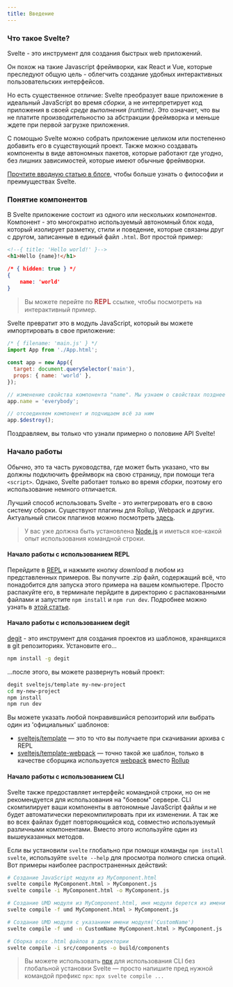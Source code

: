 ```yaml
---
title: Введение
---
```


### Что такое Svelte?

Svelte - это инструмент для создания быстрых web приложений.

Он похож на такие Javascript фреймворки, как React и Vue, которые преследуют общую цель - облегчить создание удобных интерактивных пользовательских интерфейсов.

Но есть существенное отличие: Svelte преобразует ваше приложение в идеальный JavaScript во время *сборки*, а не интерпретирует код приложения в своей *среде выполнения (runtime)*. Это означает, что вы не платите производительностю за абстракции фреймворка и меньше ждете при первой загрузке приложения.

С помощью Svelte можно собрать приложение целиком или постепенно добавить его в существующий проект. Также можно создавать компоненты в виде автономных пакетов, которые работают где угодно, без лишних зависимостей, которые имеют обычные фреймворки.

[Прочтите вводную статью в блоге](/blog/frameworks-without-the-framework), чтобы больше узнать о философии и преимуществах Svelte.


### Понятие компонентов

В Svelte приложение состоит из одного или нескольких *компонентов*. Компонент - это многократно используемый автономный блок кода, который изолирует разметку, стили и поведение, которые связаны друг с другом, записанные в единый файл `.html`. Вот простой пример:

```html
<!--{ title: 'Hello world!' }-->
<h1>Hello {name}!</h1>
```

```json
/* { hidden: true } */
{
	name: 'world'
}
```

> Вы можете перейте по <strong style="font-weight: 700; font-size: 16px; font-family: Inconsolata, monospace; color: rgba(170,30,30, 0.8)">REPL</strong> ссылке, чтобы посмотреть на интерактивный пример.

Svelte превратит это в модуль JavaScript, который вы можете импортировать в свое приложение:

```js
/* { filename: 'main.js' } */
import App from './App.html';

const app = new App({
  target: document.querySelector('main'),
  props: { name: 'world' },
});

// изменение свойства компонента "name". Мы узнаем о свойствах позднее
app.name = 'everybody';

// отсоединяем компонент и подчищаем всё за ним
app.$destroy();
```

Поздравляем, вы только что узнали примерно о половине API Svelte!


### Начало работы

Обычно, это та часть руководства, где может быть указано, что вы должны подключить фреймворк на свою страницу, при помощи тега `<script>`. Однако, Svelte работает только во время *сборки*, поэтому его использование немного отличается.

Лучший способ использовать Svelte - это интегрировать его в свою систему сборки. Существуют плагины для Rollup, Webpack и других. Актуальный список плагинов можно посмотреть [здесь](https://github.com/sveltejs/svelte/#svelte).

> У вас уже должна быть установлена [Node.js](https://nodejs.org/en/) и иметься кое-какой опыт использования командной строки.

#### Начало работы с использованием REPL

Перейдите в [REPL](/repl) и нажмите кнопку *download* в любом из представленных примеров. Вы получите .zip файл, содержащий всё, что понадобится для запуска этого примера на вашем компьютере. Просто распакуйте его, в терминале перйдите в директорию с распакованными файлами и запустите `npm install` и `npm run dev`. Подробнее можно узнать в [этой статье](/blog/the-easiest-way-to-get-started).

#### Начало работы с использованием degit

[degit](https://github.com/Rich-Harris/degit) - это инструмент для создания проектов из шаблонов, хранящихся в git репозиториях. Установите его...

```bash
npm install -g degit
```

...после этого, вы можете развернуть новый проект:

```bash
degit sveltejs/template my-new-project
cd my-new-project
npm install
npm run dev
```

Вы можете указать любой понравившийся репозиторий или выбрать один из 'официальных' шаблонов:

* [sveltejs/template](https://github.com/sveltejs/template) — это то что  вы получаете при скачивании архива с REPL
* [sveltejs/template-webpack](https://github.com/sveltejs/template-webpack) — точно такой же шаблон, только в качестве сборщика используется [webpack](https://webpack.js.org/) вместо [Rollup](https://rollupjs.org/guide/en)


#### Начало работы с использованием CLI

Svelte также предоставляет интерфейс командной строки, но он не рекомендуется для использования на "боевом" сервере. CLI скомпилирует ваши компоненты в автономные JavaScript файлы и не будет автоматически перекомпилировать при их изменении. А так же во всех файлах будет повторяющийся код, совместно используемый различными компонентами. Вместо этого используйте один из вышеуказанных методов.

Если вы установили `svelte` глобально при помощи команды `npm install svelte`, используйте `svelte --help` для просмотра полного списка опций. Вот примеры наиболее распространенных действий:

```bash
# Создание JavaScript модуля из MyComponent.html
svelte compile MyComponent.html > MyComponent.js
svelte compile -i MyComponent.html -o MyComponent.js

# Создание UMD модуля из MyComponent.html, имя модуля берется из имени файла('MyComponent')
svelte compile -f umd MyComponent.html > MyComponent.js

# Создание UMD модуля с указанием имени модуля('CustomName')
svelte compile -f umd -n CustomName MyComponent.html > MyComponent.js

# Сборка всех .html файлов в директории
svelte compile -i src/components -o build/components
```

> Вы можете использовать [npx](https://medium.com/@maybekatz/introducing-npx-an-npm-package-runner-55f7d4bd282b) для использования CLI без глобальной установки Svelte — просто напишите пред нужной командой префикс `npx`: `npx svelte compile ...`
